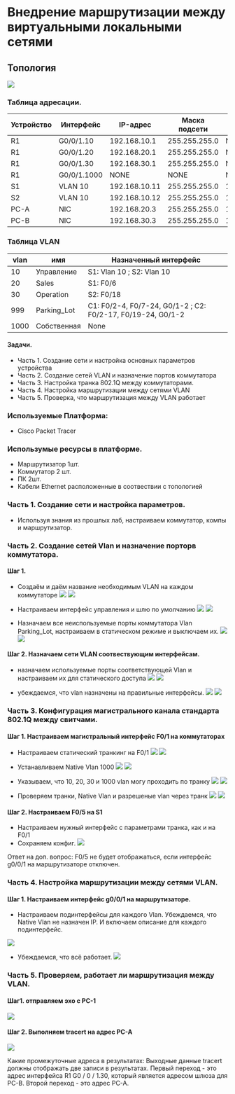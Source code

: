 # Внедрение маршрутизации между виртуальными локальными сетями
## Топология
![](https://github.com/Despirant/Desp_Labs/blob/main/pics/Labs6Topology.PNG)
### Таблица адресации.

| Устройство  | Интерфейс  | IP-адрес  | Маска подсети  | Шлюз по умолчанию  |
|---|---|---|---|---|
| R1  | G0/0/1.10  | 192.168.10.1  |  255.255.255.0 | NONE  |
| R1  | G0/0/1.20  | 192.168.20.1  |  255.255.255.0 | NONE  |
| R1  | G0/0/1.30  | 192.168.30.1  |  255.255.255.0 | NONE  |
| R1  | G0/0/1.1000  | NONE  | NONE  | NONE  |
| S1  | VLAN 10  | 192.168.10.11  | 255.255.255.0  | 192.168.10.1  |
| S2  | VLAN 10  | 192.168.10.12  | 255.255.255.0  | 192.168.10.1  |
| PC-A  | NIC  | 192.168.20.3  | 255.255.255.0  | 192.168.20.1  |
| PC-B  | NIC  | 192.168.30.3  | 255.255.255.0  | 192.168.30.1  |

### Таблица VLAN

| vlan  | имя  | Назначенный интерфейс  |
|---|---|---|
| 10  | Управление  | S1: Vlan 10 ; S2: Vlan 10  |
| 20  | Sales  | S1: F0/6  |
| 30  | Operation  | S2: F0/18  |
| 999  |  Parking_Lot | C1: F0/2-4, F0/7-24, G0/1-2 ; C2: F0/2-17, F0/19-24, G0/1-2  |
| 1000  | Собственная  | None  |

 #### Задачи.
 - Часть 1. Создание сети и настройка основных параметров устройства
 - Часть 2. Создание сетей VLAN и назначение портов коммутатора
 - Часть 3. Настройка транка 802.1Q между коммутаторами.
 - Часть 4. Настройка маршрутизации между сетями VLAN
 - Часть 5. Проверка, что маршрутизация между VLAN работает

 ### Используемые Платформа:
  - Cisco Packet Tracer
 ### Использумые ресурсы в платформе.
  - Маршрутизатор 1шт.
  - Коммутатор 2 шт.
  - ПК 2шт.
  - Кабели Ethernet расположенные в соотвествии с топологией

### Часть 1. Создание сети и настройка параметров. 
- Используя знания из прошлых лаб, настраиваем коммутатор, компы и маршрутизатор.
### Часть 2. Создание сетей Vlan и назначение порторв коммутатора. 
#### Шаг 1. 
- Создаём и даём название необходимым VLAN на каждом коммутаторе
![](https://github.com/Despirant/Desp_Labs/blob/main/pics/Labs6S1VlanNames.PNG)
![](https://github.com/Despirant/Desp_Labs/blob/main/pics/Labs6S2VlanNames.PNG)

- Настраиваем интерфейс управления и шлю по умолчанию
![](https://github.com/Despirant/Desp_Labs/blob/main/pics/Labs6S1VlanGateWay.PNG)
![](https://github.com/Despirant/Desp_Labs/blob/main/pics/Labs6S2VlanGateWay.PNG)

- Назначаем все неиспользуемые порты коммутатора Vlan Parking_Lot, настраиваем в статическом режиме и выключаем их.
![](https://github.com/Despirant/Desp_Labs/blob/main/pics/Labs6S1Vlan999addshut.PNG)
![](https://github.com/Despirant/Desp_Labs/blob/main/pics/Labs6S1Vlan999addshut.PNG)


#### Шаг 2. Назначаем сети VLAN соотвествующим интерфейсам.
- назначаем используемые порты соответствующей Vlan и настраиваем их для статического доступа
![](https://github.com/Despirant/Desp_Labs/blob/main/pics/Labs6S1VlanInterface.PNG)
![](https://github.com/Despirant/Desp_Labs/blob/main/pics/Labs6S2VlanInterface.PNG)

- убеждаемся, что vlan назначены на правильные интерфейсы.
![](https://github.com/Despirant/Desp_Labs/blob/main/pics/Labs6S1VlanAllOk.PNG)
![](https://github.com/Despirant/Desp_Labs/blob/main/pics/Labs6S2VlanAllOk.PNG)

### Часть 3. Конфигурация магистрального канала стандарта 802.1Q между свитчами.
#### Шаг 1. Настраиваем магистральный интерфейс F0/1 на коммутаторах 
- Настраиваем статический транкинг на F0/1
![](https://github.com/Despirant/Desp_Labs/blob/main/pics/Labs6S1TrunkF1.PNG)
![](https://github.com/Despirant/Desp_Labs/blob/main/pics/Labs6S2TrunkF1.PNG)

- Устанавливаем Native Vlan 1000
![](https://github.com/Despirant/Desp_Labs/blob/main/pics/Labs6S1Vlan1000.PNG)
![](https://github.com/Despirant/Desp_Labs/blob/main/pics/Labs6S2Vlan1000.PNG)

- Указываем, что 10, 20, 30 и 1000 vlan могу проходить по транку
![](https://github.com/Despirant/Desp_Labs/blob/main/pics/Labs6S1TrunkAllowed.PNG)
![](https://github.com/Despirant/Desp_Labs/blob/main/pics/Labs6S2TrunkAllowed.PNG)

- Проверяем транки, Native Vlan и разрешеные vlan через транк
![](https://github.com/Despirant/Desp_Labs/blob/main/pics/Labs6S1TrunkCheck.PNG)
![](https://github.com/Despirant/Desp_Labs/blob/main/pics/Labs6S2TrunkCheck.PNG)

#### Шаг 2. Настраиваем F0/5 на S1
- Настраиваем нужный интерфейс с параметрами транка, как и на F0/1
- Сохраняем конфиг.
![](https://github.com/Despirant/Desp_Labs/blob/main/pics/Labs6S1F5Trunk.PNG)
 
Ответ на доп. вопрос:  F0/5 не будет отображаться, если интерфейс g0/0/1 на маршрутизаторе отключен.

### Часть 4. Настройка маршрутизации между сетями VLAN. 
#### Шаг 1. Настраиваем интерфейс g0/0/1 на маршрутизаторе.
- Настраиваем подинтерфейсы для каждого Vlan. Убеждаемся, что Native Vlan не назначен IP. И включаем описание для каждого подинтерфейс.

![](https://github.com/Despirant/Desp_Labs/blob/main/pics/Labs6R1VlanConfig.PNG)
 
- Убеждаемся, что всё работает.
![](https://github.com/Despirant/Desp_Labs/blob/main/pics/Labs6R1VsoChotko.PNG)

### Часть 5. Проверяем, работает ли маршрутизация между VLAN. 
#### Шаг1. отправляем эхо с PC-1

![](https://github.com/Despirant/Desp_Labs/blob/main/pics/Labs6PCApingAll.PNG)

#### Шаг 2. Выполняем tracert на адрес PC-A

![](https://github.com/Despirant/Desp_Labs/blob/main/pics/Labs6PCBtoPCATracert.PNG)

Какие промежуточные адреса в результатах: Выходные данные tracert должны отображать две записи в результатах. Первый переход - это адрес интерфейса R1 G0 / 0 / 1.30, который является адресом шлюза для PC-B. Второй переход - это адрес PC-A.

